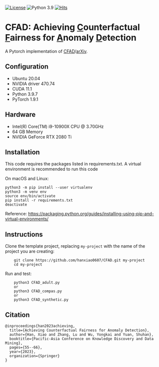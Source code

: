 [![License](https://img.shields.io/badge/License-MIT-red.svg)](https://github.com/hanxiao0607/CFAD/blob/main/LICENSE)
![Python 3.9](https://img.shields.io/badge/python-3.9-blue.svg)
[![Hits](https://hits.seeyoufarm.com/api/count/incr/badge.svg?url=https%3A%2F%2Fgithub.com%2Fhanxiao0607%2FCFAD&count_bg=%2379C83D&title_bg=%23555555&icon=&icon_color=%23E7E7E7&title=hits&edge_flat=false)](https://hits.seeyoufarm.com)

# CFAD: Achieving <u>C</u>ounterfactual <u>F</u>airness for <u>A</u>nomaly <u>D</u>etection

A Pytorch implementation of [CFAD](https://link.springer.com/chapter/10.1007/978-3-031-33374-3_5)/[arXiv](https://arxiv.org/abs/2303.02318).

## Configuration
- Ubuntu 20.04
- NVIDIA driver 470.74
- CUDA 11.1
- Python 3.9.7
- PyTorch 1.9.1

##  Hardware
- Intel(R) Core(TM) i9-10900X CPU @ 3.70GHz
- 64 GB Memory
- NVIDIA GeForce RTX 2080 Ti


## Installation
This code requires the packages listed in requirements.txt.
A virtual environment is recommended to run this code

On macOS and Linux:  
```
python3 -m pip install --user virtualenv
python3 -m venv env
source env/bin/activate
pip install -r requirements.txt
deactivate
```
Reference: https://packaging.python.org/guides/installing-using-pip-and-virtual-environments/

## Instructions
Clone the template project, replacing ``my-project`` with the name of the project you are creating:

        git clone https://github.com/hanxiao0607/CFAD.git my-project
        cd my-project

Run and test:

        python3 CFAD_adult.py
        or
        python3 CFAD_compas.py
        or
        python3 CFAD_synthetic.py

## Citation
```
@inproceedings{han2023achieving,
  title={Achieving Counterfactual Fairness for Anomaly Detection},
  author={Han, Xiao and Zhang, Lu and Wu, Yongkai and Yuan, Shuhan},
  booktitle={Pacific-Asia Conference on Knowledge Discovery and Data Mining},
  pages={55--66},
  year={2023},
  organization={Springer}
}
```
